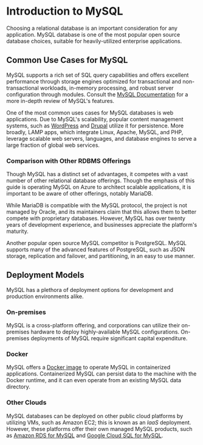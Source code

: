 # Introduction to MySQL

Choosing a relational database is an important consideration for any application. MySQL database is one of the most popular open source database choices, suitable for heavily-utilized enterprise applications. 

## Common Use Cases for MySQL

MySQL supports a rich set of SQL query capabilities and offers excellent performance through storage engines optimized for transactional and non-transactional workloads, in-memory processing, and robust server configuration through modules. Consult the [MySQL Documentation](https://dev.mysql.com/doc/refman/8.0/en/features.html) for a more in-depth review of MySQL's features.

One of the most common uses cases for MySQL databases is web applications. Due to MySQL's scalability, popular content management systems, such as [WordPress](https://wordpress.org/) and [Drupal](https://www.drupal.org/) utilize it for persistence. More broadly, LAMP apps, which integrate Linux, Apache, MySQL, and PHP, leverage scalable web servers, languages, and database engines to serve a large fraction of global web services.

### Comparison with Other RDBMS Offerings

Though MySQL has a distinct set of advantages, it competes with a vast number of other relational database offerings. Though the emphasis of this guide is operating MySQL on Azure to architect scalable applications, it is important to be aware of other offerings, notably MariaDB.

While MariaDB is compatible with the MySQL protocol, the project is not managed by Oracle, and its maintainers claim that this allows them to better compete with proprietary databases. However, MySQL has over twenty years of development experience, and businesses appreciate the platform's maturity.

Another popular open source MySQL competitor is PostgreSQL. MySQL supports many of the advanced features of PostgreSQL, such as JSON storage, replication and failover, and partitioning, in an easy to use manner.

## Deployment Models

MySQL has a plethora of deployment options for development and production environments alike.

### On-premises

MySQL is a cross-platform offering, and corporations can utilize their on-premises hardware to deploy highly-available MySQL configurations. On-premises deployments of MySQL require significant capital expenditure.

### Docker

MySQL offers a [Docker image](https://hub.docker.com/_/mysql) to operate MySQL in containerized applications. Containerized MySQL can persist data to the machine with the Docker runtime, and it can even operate from an existing MySQL data directory.

### Other Clouds

MySQL databases can be deployed on other public cloud platforms by utilizing VMs, such as Amazon EC2; this is known as an *IaaS* deployment. However, these platforms offer their own managed MySQL products, such as [Amazon RDS for MySQL](https://aws.amazon.com/rds/mysql/) and [Google Cloud SQL for MySQL](https://cloud.google.com/sql/docs/mysql#docs).